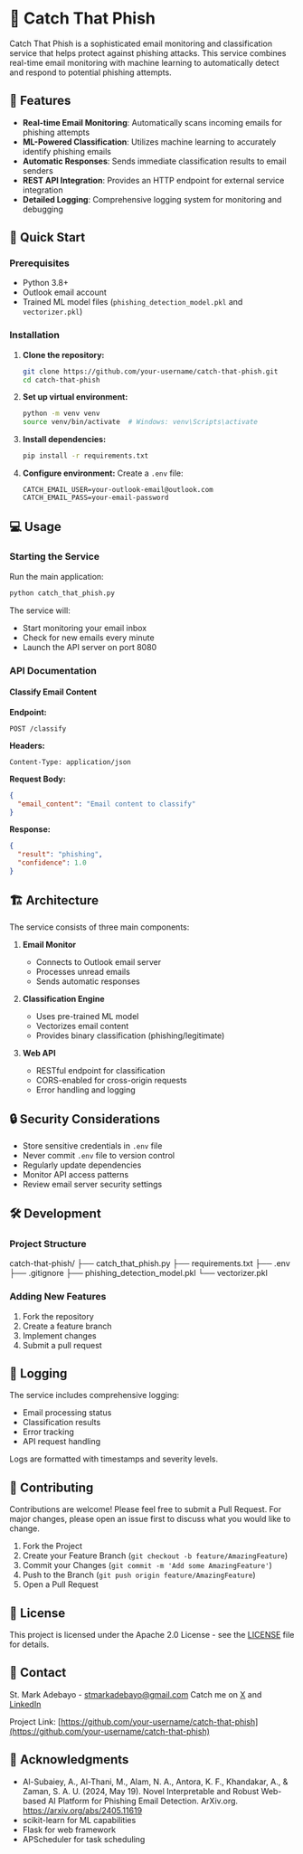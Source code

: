 # 🎣 Catch That Phish 

Catch That Phish is a sophisticated email monitoring and classification service that helps protect against phishing attacks. This service combines real-time email monitoring with machine learning to automatically detect and respond to potential phishing attempts.

## 🌟 Features

- **Real-time Email Monitoring**: Automatically scans incoming emails for phishing attempts
- **ML-Powered Classification**: Utilizes machine learning to accurately identify phishing emails
- **Automatic Responses**: Sends immediate classification results to email senders
- **REST API Integration**: Provides an HTTP endpoint for external service integration
- **Detailed Logging**: Comprehensive logging system for monitoring and debugging

## 🚀 Quick Start

### Prerequisites

- Python 3.8+
- Outlook email account
- Trained ML model files (`phishing_detection_model.pkl` and `vectorizer.pkl`)

### Installation

1. **Clone the repository:**
   ```bash
   git clone https://github.com/your-username/catch-that-phish.git
   cd catch-that-phish
   ```

2. **Set up virtual environment:**
   ```bash
   python -m venv venv
   source venv/bin/activate  # Windows: venv\Scripts\activate
   ```

3. **Install dependencies:**
   ```bash
   pip install -r requirements.txt
   ```

4. **Configure environment:**
   Create a `.env` file:
   ```env
   CATCH_EMAIL_USER=your-outlook-email@outlook.com
   CATCH_EMAIL_PASS=your-email-password
   ```

## 💻 Usage

### Starting the Service

Run the main application:
```bash
python catch_that_phish.py
```

The service will:
- Start monitoring your email inbox
- Check for new emails every minute
- Launch the API server on port 8080

### API Documentation

#### Classify Email Content

**Endpoint:**
```
POST /classify
```

**Headers:**
```
Content-Type: application/json
```

**Request Body:**
```json
{
  "email_content": "Email content to classify"
}
```

**Response:**
```json
{
  "result": "phishing",
  "confidence": 1.0
}
```

## 🏗️ Architecture

The service consists of three main components:

1. **Email Monitor**
   - Connects to Outlook email server
   - Processes unread emails
   - Sends automatic responses

2. **Classification Engine**
   - Uses pre-trained ML model
   - Vectorizes email content
   - Provides binary classification (phishing/legitimate)

3. **Web API**
   - RESTful endpoint for classification
   - CORS-enabled for cross-origin requests
   - Error handling and logging

## 🔒 Security Considerations

- Store sensitive credentials in `.env` file
- Never commit `.env` file to version control
- Regularly update dependencies
- Monitor API access patterns
- Review email server security settings

## 🛠️ Development

### Project Structure
catch-that-phish/
├── catch_that_phish.py
├── requirements.txt
├── .env
├── .gitignore
├── phishing_detection_model.pkl
└── vectorizer.pkl

### Adding New Features

1. Fork the repository
2. Create a feature branch
3. Implement changes
4. Submit a pull request

## 📝 Logging

The service includes comprehensive logging:
- Email processing status
- Classification results
- Error tracking
- API request handling

Logs are formatted with timestamps and severity levels.

## 🤝 Contributing

Contributions are welcome! Please feel free to submit a Pull Request. For major changes, please open an issue first to discuss what you would like to change.

1. Fork the Project
2. Create your Feature Branch (`git checkout -b feature/AmazingFeature`)
3. Commit your Changes (`git commit -m 'Add some AmazingFeature'`)
4. Push to the Branch (`git push origin feature/AmazingFeature`)
5. Open a Pull Request

## 📄 License

This project is licensed under the Apache 2.0 License - see the [LICENSE](LICENSE) file for details.

## 📧 Contact

St. Mark Adebayo - stmarkadebayo@gmail.com
Catch me on [X](https://x.com/_calvaryforex) and
[LinkedIn](https://www.linkedin.com/in/stmarkadebayo)

Project Link: [https://github.com/your-username/catch-that-phish](https://github.com/your-username/catch-that-phish)

## 🙏 Acknowledgments
- Al-Subaiey, A., Al-Thani, M., Alam, N. A., Antora, K. F., Khandakar, A., & Zaman, S. A. U. (2024, May 19). Novel Interpretable and Robust Web-based AI Platform for Phishing Email Detection. ArXiv.org. https://arxiv.org/abs/2405.11619
- scikit-learn for ML capabilities
- Flask for web framework
- APScheduler for task scheduling
